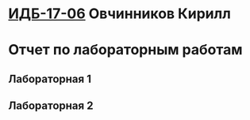 # [ИДБ-17-06](https://github.com/stankin/design-part-1/wiki/list-idb-17-06) Овчинников Кирилл

# Отчет по лабораторным работам

## Лабораторная 1




## Лабораторная 2
